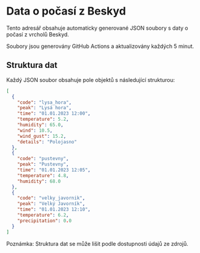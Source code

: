 # Data o počasí z Beskyd

Tento adresář obsahuje automaticky generované JSON soubory s daty o počasí z vrcholů Beskyd.

Soubory jsou generovány GitHub Actions a aktualizovány každých 5 minut.

## Struktura dat

Každý JSON soubor obsahuje pole objektů s následující strukturou:

```json
[
  {
    "code": "lysa_hora",
    "peak": "Lysá hora",
    "time": "01.01.2023 12:00",
    "temperature": 5.2,
    "humidity": 65.0,
    "wind": 10.5,
    "wind_gust": 15.2,
    "details": "Polojasno"
  },
  {
    "code": "pustevny",
    "peak": "Pustevny",
    "time": "01.01.2023 12:05",
    "temperature": 4.8,
    "humidity": 68.0
  },
  {
    "code": "velky_javornik",
    "peak": "Velký Javorník",
    "time": "01.01.2023 12:10",
    "temperature": 6.2,
    "precipitation": 0.0
  }
]
```

Poznámka: Struktura dat se může lišit podle dostupnosti údajů ze zdrojů.
